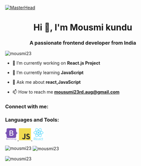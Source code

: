 

[![MasterHead](https://studio.uxpincdn.com/studio/wp-content/uploads/2020/12/7-Best-Reasons-To-Use-React.js-Components-In-Your-Project-1024x512.png.webp)](https://rishavchanda.io)
<h1 align="center">Hi 👋, I'm Mousmi kundu</h1>
<h3 align="center">A passionate frontend developer from India</h3>


<p align="left"> <img src="https://komarev.com/ghpvc/?username=mousmi23&label=Profile%20views&color=0e75b6&style=flat" alt="mousmi23" /> </p>

- 🔭 I’m currently working on **React.js Project**

- 🌱 I’m currently learning **JavaScript**

- 💬 Ask me about **react,JavaScript**

- 📫 How to reach me **mousumi23rd.aug@gmail.com**

<h3 align="left">Connect with me:</h3>
<p align="left">
</p>

<h3 align="left">Languages and Tools:</h3>
<p align="left"> <a href="https://getbootstrap.com" target="_blank" rel="noreferrer"> <img src="https://raw.githubusercontent.com/devicons/devicon/master/icons/bootstrap/bootstrap-plain-wordmark.svg" alt="bootstrap" width="40" height="40"/> </a> <a href="https://developer.mozilla.org/en-US/docs/Web/JavaScript" target="_blank" rel="noreferrer"> <img src="https://raw.githubusercontent.com/devicons/devicon/master/icons/javascript/javascript-original.svg" alt="javascript" width="40" height="40"/> </a> <a href="https://reactjs.org/" target="_blank" rel="noreferrer"> <img src="https://raw.githubusercontent.com/devicons/devicon/master/icons/react/react-original-wordmark.svg" alt="react" width="40" height="40"/> </a> </p>

<p><img align="left" src="https://github-readme-stats.vercel.app/api/top-langs?username=mousmi23&show_icons=true&locale=en&layout=compact" alt="mousmi23" /></p>

<p>&nbsp;<img align="center" src="https://github-readme-stats.vercel.app/api?username=mousmi23&show_icons=true&locale=en" alt="mousmi23" /></p>

<p><img align="center" src="https://github-readme-streak-stats.herokuapp.com/?user=mousmi23&" alt="mousmi23" /></p>
